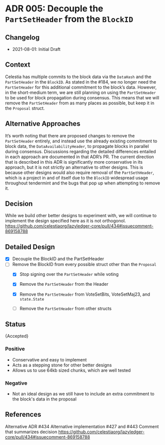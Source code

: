 # ADR 005: Decouple the `PartSetHeader` from the `BlockID`

## Changelog

- 2021-08-01: Initial Draft

## Context

Celestia has multiple commits to the block data via the `DataHash` and the `PartSetHeader` in the `BlockID`. As stated in the #184, we no longer need the `PartSetHeader` for this additional commitment to the block’s data. However, in the short-medium term, we are still planning on using the `PartSetHeader` to be used for block propagation during consensus. This means that we will remove the `PartSetHeader` from as many places as possible, but keep it in the `Proposal` struct.

## Alternative Approaches

It’s worth noting that there are proposed changes to remove the `PartSetHeader` entirely, and instead use the already existing commitment to block data, the `DataAvailabilityHeader`, to propagate blocks in parallel during consensus. Discussions regarding the detailed differences entailed in each approach are documented in that ADR’s PR. The current direction that is described in this ADR is significantly more conservative in its approach, but it is not strictly an alternative to other designs. This is because other designs would also require removal of the `PartSethHeader`, which is a project in and of itself due to the `BlockID` widespread usage throughout tendermint and the bugs that pop up when attempting to remove it. 

## Decision

While we build other better designs to experiment with, we will continue to implement the design specified here as it is not orthogonol. https://github.com/celestiaorg/lazyledger-core/pull/434#issuecomment-869158788

## Detailed Design

- [X] Decouple the BlockID and the PartSetHeader
- [ ] Remove the BlockID from every possible struct other than the `Proposal`
  - [X] Stop signing over the `PartSetHeader` while voting 
  - [X] Remove the `PartSetHeader` from the Header
  - [X] Remove the `PartSetHeader` from VoteSetBits, VoteSetMaj23, and `state.State`
  - [ ] Remove the `PartSetHeader` from other structs


## Status

{Accepted}

### Positive

- Conservative and easy to implement
- Acts as a stepping stone for other better designs
- Allows us to use 64kb sized chunks, which are well tested

### Negative

- Not an ideal design as we still have to include an extra commitment to the block's data in the proposal

## References

Alternative ADR #434
Alternative implementation #427 and #443
Comment that summarizes decision https://github.com/celestiaorg/lazyledger-core/pull/434#issuecomment-869158788


